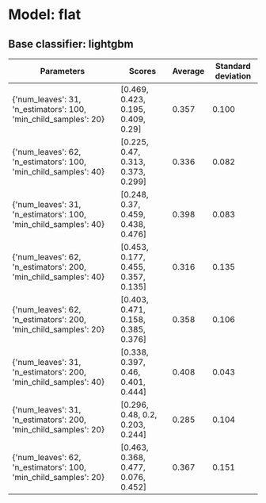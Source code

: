 # Model: flat
## Base classifier: lightgbm
|Parameters|Scores|Average|Standard deviation|
|----------|------|-------|------------------|
|{'num_leaves': 31, 'n_estimators': 100, 'min_child_samples': 20}|[0.469, 0.423, 0.195, 0.409, 0.29]|0.357|0.100|
|{'num_leaves': 62, 'n_estimators': 100, 'min_child_samples': 40}|[0.225, 0.47, 0.313, 0.373, 0.299]|0.336|0.082|
|{'num_leaves': 31, 'n_estimators': 100, 'min_child_samples': 40}|[0.248, 0.37, 0.459, 0.438, 0.476]|0.398|0.083|
|{'num_leaves': 62, 'n_estimators': 200, 'min_child_samples': 40}|[0.453, 0.177, 0.455, 0.357, 0.135]|0.316|0.135|
|{'num_leaves': 62, 'n_estimators': 200, 'min_child_samples': 20}|[0.403, 0.471, 0.158, 0.385, 0.376]|0.358|0.106|
|{'num_leaves': 31, 'n_estimators': 200, 'min_child_samples': 40}|[0.338, 0.397, 0.46, 0.401, 0.444]|0.408|0.043|
|{'num_leaves': 31, 'n_estimators': 200, 'min_child_samples': 20}|[0.296, 0.48, 0.2, 0.203, 0.244]|0.285|0.104|
|{'num_leaves': 62, 'n_estimators': 100, 'min_child_samples': 20}|[0.463, 0.368, 0.477, 0.076, 0.452]|0.367|0.151|

